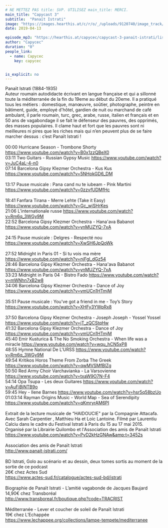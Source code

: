 ```yaml
---
# NE METTEZ PAS title: SVP. UTILISEZ main_title: MERCI.
main_title: "Capycast 3"
subtitle:  "Panaït Istrati"
image: "https://images.hearthis.at/c/r/o/_/uploads/9120740/image_track/3012882/w1400_h1400_q70_m1555159435----cropped_1555159417389.jpg"
date: 2019-04-13

episode_mp3: "https://hearthis.at/capycec/capycast-3-panait-istrati/listen.mp3?s=SHo"
author: "Capycec"
duration: "0"
people_link: 
  - name: Capycec
    key: capycec


is_explicit: no
---
```


<PodcastHeader/>

<!-- ECRIRE LA DESCRIPTION DE L'EPISODE SOUS CETTE LIGNE -->
Panaït Istrati (1884-1935)<br>Auteur roumain autodidacte écrivant en langue française et qui a sillonné toute la méditerranée de la fin du 19eme au début du 20eme. Il a pratiqué tous les métiers : domestique, manœuvre, soûtier, photographe, peintre en bâtiment, guide, employé d'hôtel, gardien de nuit ou marchand de café ambulant, il parle roumain, turc, grec, arabe, russe, italien et français et en 50 ans de vagabondage il se fait le défenseur des pauvres, des opprimés, des masses populaires. Il clame haut et fort que les pauvres sont ni meilleures ni pires que les riches mais qui n’en peuvent plus de se faire marcher dessus : c’est Panaït Istrati ! <br><br>00:00 Hurricane Season - Trombone Shorty https://www.youtube.com/watch?v=B0x1zzQBeX0<br>03:11 Two Guitars - Russian Gypsy Music https://www.youtube.com/watch?v=JuC4aL-4-n0<br>07:14 Barcelona Gipsy Klezmer Orchestra - Kus Kus https://www.youtube.com/watch?v=5NHokGD6_DM<br><br>13:17 Pause musicale : Pana cand nu te iubeam - Pink Martini https://www.youtube.com/watch?v=0zzvfUDMfHc<br><br>18:41 Fanfara Tirana - Merre Lehte (Take it Easy) https://www.youtube.com/watch?v=Gc_wjSHrKes<br>21:06 L’internationale russe https://www.youtube.com/watch?v=Rm6q_3WGy9M<br>22:52 Barcelona Gipsy Klezmer Orchestra - Hana'ava Babanot https://www.youtube.com/watch?v=ynMUZYQ-7xA<br><br>24:15 Pause musicale : Delgres - Respecté nou https://www.youtube.com/watch?v=XwSH6JpQoWk<br><br>27:52 Midnight in Paris 01 - Si tu vois ma mère https://www.youtube.com/watch?v=njFgl_dGz54<br>28:46 Barcelona Gipsy Klezmer Orchestra - Hana'ava Babanot https://www.youtube.com/watch?v=ynMUZYQ-7xA<br>33:23 Midnight in Paris 04 - Bistro Fado https://www.youtube.com/watch?v=mWNhn7xB2w8<br>34:06 Barcelona Gipsy Klezmer Orchestra - Dance of Joy https://www.youtube.com/watch?v=vmUCn1HTmjM<br><br>35:51 Pause musicale : You've got a friend in me - Toy’s Story https://www.youtube.com/watch?v=XHFy3YWpRx8<br><br>37:50 Barcelona Gipsy Klezmer Orchestra - Joseph Joseph - Yossel Yossel https://www.youtube.com/watch?v=jT_zQCStqHw<br>41:32 Barcelona Gipsy Klezmer Orchestra - Dance of Joy https://www.youtube.com/watch?v=vmUCn1HTmjM<br>45:40 Emir Kusturica &amp; The No Smoking Orchestra - When life was a miracle https://www.youtube.com/watch?v=wqu_hCN5xP8<br>48:55 Hymne National De L'URSS https://www.youtube.com/watch?v=Rm6q_3WGy9M<br>49:54 Kritikos Horos Theme From Zorba The Greek https://www.youtube.com/watch?v=qwMVSMfBlZg<br>50:50 Red Army Choir Varchavianka - La Varsovienne https://www.youtube.com/watch?v=txaW9O7N-F4<br>54:14 Opa Tsupa - Les deux Guitares https://www.youtube.com/watch?v=AuFiBjNTB9o<br>59:45 Hey - Ilene Barnes https://www.youtube.com/watch?v=hsr5q58bzUo<br>01:03:14 Rayman Origins Music - World Map - Sea of Serendipity https://www.youtube.com/watch?v=qKmryrAM6PI<br><br>Extrait de la lecture musicale de “HAIDOUCIE" par la Compagnie Attacafa.<br>Avec Sarah Carpentier , Matthieu Ha et Loic Lantoine. Filmé par Laurentiu Calciu dans le cadre du Festival Istrati à Paris du 15 au 17 mai 2015. Organisé par la Librairie Quilombo et l'Association des amis de Panaït Istrati<br>https://www.youtube.com/watch?v=PvD2kHzGNAw&amp;t=3452s<br><br>Association des amis de Panaït Istrati<br>http://www.panait-istrati.com/<br><br>BD Istrati, Golo au scénario et au dessin, deux tomes sortis au moment de la sortie de ce podcast<br>26€ chez Actes Sud<br>https://www.actes-sud.fr/catalogue/actes-sud-bd/istrati<br><br>Biographie de Panaït Istrati - L’amitié vagabonde de Jacques Baujard<br>14,90€ chez Transboréal<br>http://www.transboreal.fr/boutique.php?code=TRACRIST<br><br>Méditerranée - Lever et coucher de soleil de Panaït Istrati<br>19€ chez L’Echappée<br>https://www.lechappee.org/collections/lampe-tempete/mediterranee<br>

